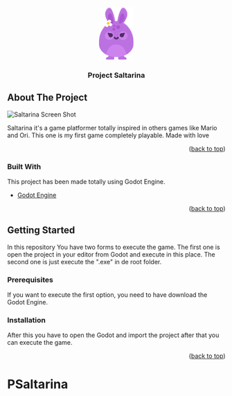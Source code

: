 <div id="top"></div>

<br />
<div align="center">
  <img src="Recursos/Players/bunny2_ready.png" alt="Saltarina" width="80" height="120">
  <h3 align="center">Project Saltarina</h3>
</div>

## About The Project

![Saltarina Screen Shot][ product-screenshot ]

Saltarina it's a game platformer totally inspired in others games like Mario and Ori. This one is my first game completely playable. Made with love

<p align="right">(<a href="#top">back to top</a>)</p>

### Built With

This project has been made totally using Godot Engine.

* [Godot Engine](https://godotengine.org/)

<p align="right">(<a href="#top">back to top</a>)</p>

## Getting Started

In this repository You have two forms to execute the game. The first one is open the project in your editor from Godot and execute in this place.
The second one is just execute the ".exe" in de root folder.

### Prerequisites

If you want to execute the first option, you need to have download the Godot Engine.

### Installation

After this you have to open the Godot and import the project after that you can execute the game.

<p align="right">(<a href="#top">back to top</a>)</p>

# PSaltarina

[product-screenshot]: https://manuel-ortiz-portfolio.vercel.app/_next/image?url=%2F_next%2Fstatic%2Fmedia%2Fsaltarina.10d4bba8.png&w=1920&q=75
